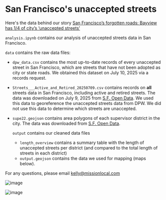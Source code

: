 # San Francisco's unaccepted streets

Here's the data behind our story [San Francisco’s forgotten roads: Bayview has 1/4 of city’s ‘unaccepted streets’](https://missionlocal.org/2025/07/sf-bayview-unaccepted-streets/)

`analysis.ipynb` contains our analysis of unaccepted streets data in San Francisco. 

`data` contains the raw data files: 
- `dpw_data.csv` contains the most up-to-date records of every unaccepted street in San Francisco, which are streets that have not been adopted as city or state roads. We obtained this dataset on July 10, 2025 via a records request. 
- `Streets___Active_and_Retired_20250709.csv` contains records on **all** streets data in San Francisco, including active and retired streets. The data was downloaded on July 9, 2025 from [S.F. Open Data](https://data.sfgov.org/Geographic-Locations-and-Boundaries/Streets-Active-and-Retired/3psu-pn9h/about_data). We used this data to georeference the unaccepted streets data from DPW. We did not use this data to determine which streets are unaccepted.
- `supe22.geojson` contains area polygons of each supervisor district in the city. The data was downloaded from [S.F. Open Data](https://data.sfgov.org/Geographic-Locations-and-Boundaries/Supervisor-Districts-2022-/f2zs-jevy/about_data).

  `output` contains our cleaned data files
  - `length_overview` contains a summary table with the length of unaccepted streets per district (and compared to the total length of streets in each district)
  - `output.geojson` contains the data we used for mapping (maps below).
 
For any questions, please email kelly@missionlocal.com
 
![image](https://newspack-missionlocal.s3.amazonaws.com/mission/wp-content/uploads/2025/07/district_10_mobile.png)

![image](https://newspack-missionlocal.s3.amazonaws.com/mission/wp-content/uploads/2025/07/sf.png)

